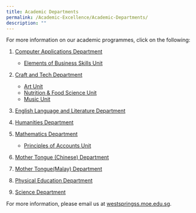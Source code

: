 ```yaml
---
title: Academic Departments
permalink: /Academic-Excellence/Academic-Departments/
description: ""
---
```

For more information on our academic programmes, click on the following:

1.  [Computer Applications Department](/Academic-Excellence/Computer-Applications-Department/)
    *   [Elements of Business Skills Unit](/Academic-Excellence/Computer-Applications-Dpt/Elements-of-Business-Skills-Unit/)
2.  [Craft and Tech Department](//Academic-Excellence/Craft-and-Tech-Department/)
    *  [Art Unit](/Academic-Excellence/Craft-and-Tech-Department/Art-Unit/)
    *   [Nutrition & Food Science Unit](/Academic-Excellence/Craft-and-Tech-Department/Nutrition-and-Food-Science-Unit/)
    *   [Music Unit](https://westspringsec.moe.edu.sg/academic-excellence/craft-and-tech-department/music/)
   
3.  [English Language and Literature Department](/Academic-Excellence/English-Language-and-Literature-Department/)

4. [Humanities Department](/Academic-Excellence/Humanities-Department/)

5. [Mathematics Department](/Academic-Excellence/Mathematics-Department/)
    *  [Principles of Accounts Unit](/Academic-Excellence/Mathematics-Department/Principles-of-Accounts-Unit/)
7.  [Mother Tongue (Chinese) Department](/Academic-Excellence/Mother-Tongue-Chinese-Department/)
8.  [Mother Tongue(Malay) Department](/Academic-Excellence/Mother-Tongue-Malay-Department/)
9.  [Physical Education Department](/Academic-Excellence/Physical-Education-Department/)
10.  [Science Department](/Academic-Excellence/Science-Department/)

For more information, please email us at [westspringss.moe.edu.sg](http://westspringss.moe.edu.sg/).